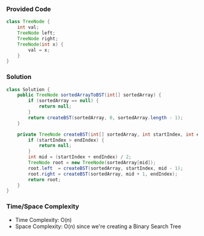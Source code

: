 ### Provided Code

```java
class TreeNode {
    int val;
    TreeNode left;
    TreeNode right;
    TreeNode(int x) {
        val = x;
    }
}
```

### Solution

```java
class Solution {
    public TreeNode sortedArrayToBST(int[] sortedArray) {
        if (sortedArray == null) {
            return null;
        }
        return createBST(sortedArray, 0, sortedArray.length - 1);
    }

    private TreeNode createBST(int[] sortedArray, int startIndex, int endIndex) {
        if (startIndex > endIndex) {
            return null;
        }
        int mid = (startIndex + endIndex) / 2;
        TreeNode root = new TreeNode(sortedArray[mid]);
        root.left  = createBST(sortedArray, startIndex, mid - 1);
        root.right = createBST(sortedArray, mid + 1, endIndex);
        return root;
    }
}
```

### Time/Space Complexity

-  Time Complexity: O(n)
- Space Complexity: O(n) since we're creating a Binary Search Tree
